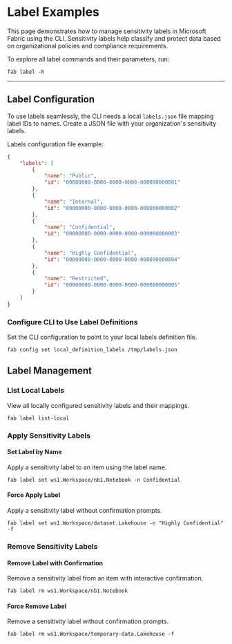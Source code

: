 # Label Examples

This page demonstrates how to manage sensitivity labels in Microsoft Fabric using the CLI. Sensitivity labels help classify and protect data based on organizational policies and compliance requirements.

To explore all label commands and their parameters, run:

```
fab label -h
```

---

## Label Configuration


To use labels seamlessly, the CLI needs a local `labels.json` file mapping label IDs to names. Create a JSON file with your organization's sensitivity labels.

Labels configuration file example:

```json
{
    "labels": [
        {
            "name": "Public",
            "id": "00000000-0000-0000-0000-000000000001"
        },
        {
            "name": "Internal",
            "id": "00000000-0000-0000-0000-000000000002"
        },
        {
            "name": "Confidential",
            "id": "00000000-0000-0000-0000-000000000003"
        },
        {
            "name": "Highly Confidential",
            "id": "00000000-0000-0000-0000-000000000004"
        },
        {
            "name": "Restricted",
            "id": "00000000-0000-0000-0000-000000000005"
        }
    ]
}
```

### Configure CLI to Use Label Definitions

Set the CLI configuration to point to your local labels definition file.

```
fab config set local_definition_labels /tmp/labels.json
```

## Label Management

### List Local Labels

View all locally configured sensitivity labels and their mappings.

```
fab label list-local
```

### Apply Sensitivity Labels

#### Set Label by Name

Apply a sensitivity label to an item using the label name.

```
fab label set ws1.Workspace/nb1.Notebook -n Confidential
```

#### Force Apply Label

Apply a sensitivity label without confirmation prompts.

```
fab label set ws1.Workspace/dataset.Lakehouse -n "Highly Confidential" -f
```

### Remove Sensitivity Labels

#### Remove Label with Confirmation

Remove a sensitivity label from an item with interactive confirmation.

```
fab label rm ws1.Workspace/nb1.Notebook
```

#### Force Remove Label

Remove a sensitivity label without confirmation prompts.

```
fab label rm ws1.Workspace/temporary-data.Lakehouse -f
```
